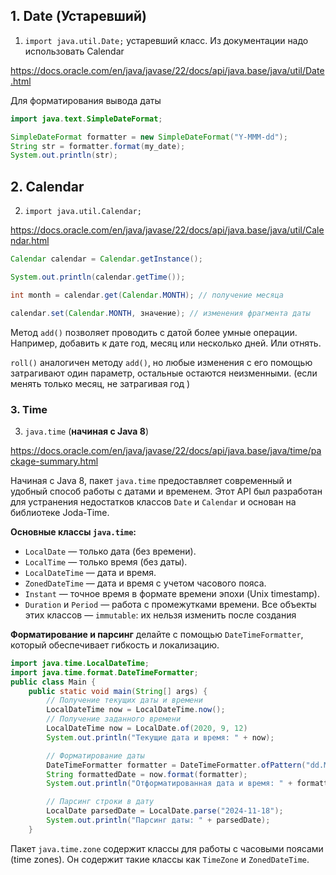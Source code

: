 ## 1. Date (Устаревший)
1. `import java.util.Date;` устаревший класс. Из документации надо использовать Calendar

https://docs.oracle.com/en/java/javase/22/docs/api/java.base/java/util/Date.html

Для форматирования вывода даты

```java
import java.text.SimpleDateFormat;

SimpleDateFormat formatter = new SimpleDateFormat("Y-MMM-dd");
String str = formatter.format(my_date);
System.out.println(str);
```
## 2. Calendar
2. `import java.util.Calendar;`

https://docs.oracle.com/en/java/javase/22/docs/api/java.base/java/util/Calendar.html

```java
Calendar calendar = Calendar.getInstance();

System.out.println(calendar.getTime());

int month = calendar.get(Calendar.MONTH); // получение месяца

calendar.set(Calendar.MONTH, значение); // изменения фрагмента даты

```

Метод `add()`  позволяет проводить с датой более умные операции. Например, добавить к дате год, месяц или несколько дней. Или отнять.

`roll()` аналогичен методу `add()`, но любые изменения с его помощью затрагивают один параметр, остальные остаются неизменными. (если менять только месяц, не затрагивая год )

### 3. Time
3. `java.time` (**начиная с Java 8**)

https://docs.oracle.com/en/java/javase/22/docs/api/java.base/java/time/package-summary.html

Начиная с Java 8, пакет `java.time` предоставляет современный и удобный способ работы с датами и временем. Этот API был разработан для устранения недостатков классов `Date` и `Calendar` и основан на библиотеке Joda-Time.

**Основные классы `java.time`:**
- `LocalDate` — только дата (без времени).
- `LocalTime` — только время (без даты).
- `LocalDateTime` — дата и время.
- `ZonedDateTime` — дата и время с учетом часового пояса.
- `Instant` — точное время в формате времени эпохи (Unix timestamp).
- `Duration` и `Period` — работа с промежутками времени.
Все объекты этих классов — `immutable`: их нельзя изменить после создания


**Форматирование и парсинг** делайте с помощью `DateTimeFormatter`, который обеспечивает гибкость и локализацию.
```java
import java.time.LocalDateTime;
import java.time.format.DateTimeFormatter;
public class Main {
    public static void main(String[] args) {
        // Получение текущих даты и времени
        LocalDateTime now = LocalDateTime.now();
        // Получение заданного времени
        LocalDateTime now = LocalDate.of(2020, 9, 12)
        System.out.println("Текущие дата и время: " + now);

        // Форматирование даты
        DateTimeFormatter formatter = DateTimeFormatter.ofPattern("dd.MM.yyyy HH:mm");
        String formattedDate = now.format(formatter);
        System.out.println("Отформатированная дата и время: " + formattedDate);

        // Парсинг строки в дату
        LocalDate parsedDate = LocalDate.parse("2024-11-18");
        System.out.println("Парсинг даты: " + parsedDate);
    }
```


Пакет `java.time.zone` содержит классы для работы с часовыми поясами (time zones). Он содержит такие классы как `TimeZone` и `ZonedDateTime`.